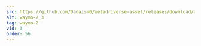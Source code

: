```yaml
---
src: https://github.com/Dadaism6/metadriverse-asset/releases/download/assetsv1.0.2/waymo-2_3.mp4
alt: waymo-2_3
tag: waymo-2
vid: 3
order: 56
---
```

